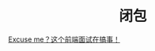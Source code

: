 <h1 align="center"> 闭包</h1>



<a href="https://zhuanlan.zhihu.com/p/25407758" target="blank">Excuse me？这个前端面试在搞事！</a>